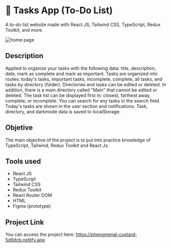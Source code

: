 # 📅 Tasks App (To-Do List)

A to-do list website made with React JS, Tailwind CSS, TypeScript, Redux Toolkit, and more.

![home page](https://github.com/Anirudhanx/ToDoList/blob/master/public/To-Do%20List%20_%20All%20tasks.png)

## Description
Applied to organize your tasks with the following data: title, description, date, mark as complete and mark as important.
Tasks are organized into routes: today's tasks, important tasks, incomplete, complete, all tasks, and tasks by directory (folder). Directories and tasks can be edited or deleted. In addition, there is a main directory called "Main" that cannot be edited or deleted.
The task list can be displayed first in: closest, farthest away, complete, or incomplete.
You can search for any tasks in the search field.
Today's tasks are shown in the user section and notifications.
Task, directory, and darkmode data is saved to localStorage.

## Objetive

The main objective of the project is to put into practice knowledge of TypeScript, Tailwind, Redux Toolkit and React Js.

## Tools used

- React JS
- TypeScript
- Tailwind CSS
- Redux Toolkit
- React Router DOM
- HTML
- Figma (prototype)

## Project Link

You can access the project here: https://phenomenal-custard-5d9dcb.netlify.app

